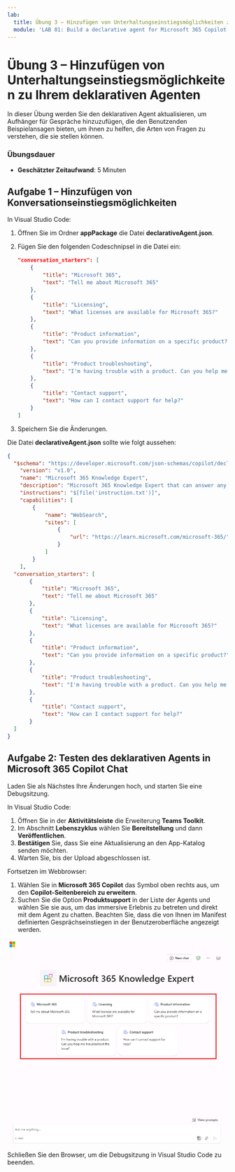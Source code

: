 ```yaml
---
lab:
  title: Übung 3 – Hinzufügen von Unterhaltungseinstiegsmöglichkeiten zu Ihrem deklarativen Agenten
  module: 'LAB 01: Build a declarative agent for Microsoft 365 Copilot using Visual Studio Code'
---
```


# Übung 3 – Hinzufügen von Unterhaltungseinstiegsmöglichkeiten zu Ihrem deklarativen Agenten

In dieser Übung werden Sie den deklarativen Agent aktualisieren, um Aufhänger für Gespräche hinzuzufügen, die den Benutzenden Beispielansagen bieten, um ihnen zu helfen, die Arten von Fragen zu verstehen, die sie stellen können.

### Übungsdauer

- **Geschätzter Zeitaufwand**: 5 Minuten

## Aufgabe 1 – Hinzufügen von Konversationseinstiegsmöglichkeiten

In Visual Studio Code:

1. Öffnen Sie im Ordner **appPackage** die Datei **declarativeAgent.json**.
1. Fügen Sie den folgenden Codeschnipsel in die Datei ein:

   ```json
   "conversation_starters": [
       {
           "title": "Microsoft 365",
           "text": "Tell me about Microsoft 365"
       },
       {
           "title": "Licensing",
           "text": "What licenses are available for Microsoft 365?"
       },
       {
           "title": "Product information",
           "text": "Can you provide information on a specific product?"
       },
       {
           "title": "Product troubleshooting",
           "text": "I'm having trouble with a product. Can you help me troubleshoot the issue?"
       },
       {
           "title": "Contact support",
           "text": "How can I contact support for help?"
       }
   ]
   ```

1. Speichern Sie die Änderungen.

Die Datei **declarativeAgent.json** sollte wie folgt aussehen:

```json
{
  "$schema": "https://developer.microsoft.com/json-schemas/copilot/declarative-agent/v1.0/schema.json",
    "version": "v1.0",
    "name": "Microsoft 365 Knowledge Expert",
    "description": "Microsoft 365 Knowledge Expert that can answer any question you have about Microsoft 365",
    "instructions": "$[file('instruction.txt')]",
    "capabilities": [
        {
            "name": "WebSearch",
            "sites": [
                {
                    "url": "https://learn.microsoft.com/microsoft-365/"
                }
            ]
        }
    ],
  "conversation_starters": [
       {
           "title": "Microsoft 365",
           "text": "Tell me about Microsoft 365"
       },
       {
           "title": "Licensing",
           "text": "What licenses are available for Microsoft 365?"
       },
       {
           "title": "Product information",
           "text": "Can you provide information on a specific product?"
       },
       {
           "title": "Product troubleshooting",
           "text": "I'm having trouble with a product. Can you help me troubleshoot the issue?"
       },
       {
           "title": "Contact support",
           "text": "How can I contact support for help?"
       }
  ]
}
```

## Aufgabe 2: Testen des deklarativen Agents in Microsoft 365 Copilot Chat

Laden Sie als Nächstes Ihre Änderungen hoch, und starten Sie eine Debugsitzung.

In Visual Studio Code:

1. Öffnen Sie in der **Aktivitätsleiste** die Erweiterung **Teams Toolkit**.
1. Im Abschnitt **Lebenszyklus** wählen Sie **Bereitstellung** und dann **Veröffentlichen**.
1. **Bestätigen** Sie, dass Sie eine Aktualisierung an den App-Katalog senden möchten.
1. Warten Sie, bis der Upload abgeschlossen ist.

Fortsetzen im Webbrowser:

1. Wählen Sie in **Microsoft 365 Copilot** das Symbol oben rechts aus, um den **Copilot-Seitenbereich zu erweitern**.
1. Suchen Sie die Option **Produktsupport** in der Liste der Agents und wählen Sie sie aus, um das immersive Erlebnis zu betreten und direkt mit dem Agent zu chatten. Beachten Sie, dass die von Ihnen im Manifest definierten Gesprächseinstiegen in der Benutzeroberfläche angezeigt werden.

![Screenshot von Microsoft Edge mit dem deklarativen Agenten „Microsoft 365 Knowledge Expert“ in der immersiven Erfahrung mit benutzerdefinierten Gesprächsstartern.](../media/LAB_01/test-conversation-starters.png)

Schließen Sie den Browser, um die Debugsitzung in Visual Studio Code zu beenden.